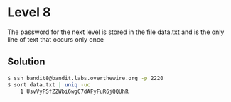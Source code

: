 # Level 8

The password for the next level is stored in the file data.txt and is the only line of text that occurs only once

## Solution

```bash
$ ssh bandit8@bandit.labs.overthewire.org -p 2220
$ sort data.txt | uniq -uc
    1 UsvVyFSfZZWbi6wgC7dAFyFuR6jQQUhR
```
